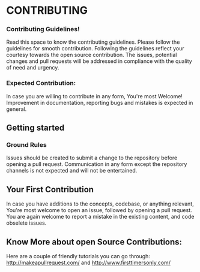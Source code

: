 # CONTRIBUTING
### Contributing Guidelines!
Read this space to know the contributing guidelines. Please follow the guidelines for smooth contribution. Following the guidelines reflect your courtesy towards the open source contribution. The issues, potential changes and pull requests will be addressed in compliance with the quality of need and urgency.

### Expected Contribution:
In case you are willing to contribute in any form, You're most Welcome! Improvement in documentation, reporting bugs and mistakes is expected in general.

## Getting started
### Ground Rules
Issues should be created to submit a change to the repository before opening a pull request. Communication in any form except the repository channels is not expected and will not be entertained.

## Your First Contribution
In case you have additions to the concepts, codebase, or anything relevant, You're most welcome to open an issue, followed by opening a pull request. You are again welcome to report a mistake in the existing content, and code obselete issues.

## Know More about open Source Contributions:
Here are a couple of friendly tutorials you can go through: http://makeapullrequest.com/ and http://www.firsttimersonly.com/
